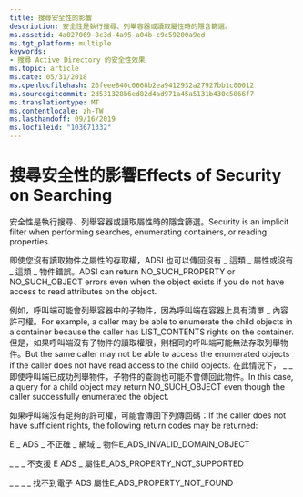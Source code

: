 ```yaml
---
title: 搜尋安全性的影響
description: 安全性是執行搜尋、列舉容器或讀取屬性時的隱含篩選。
ms.assetid: 4a027069-8c3d-4a95-a04b-c9c59200a9ed
ms.tgt_platform: multiple
keywords:
- 搜尋 Active Directory 的安全性效果
ms.topic: article
ms.date: 05/31/2018
ms.openlocfilehash: 26feee840c0668b2ea9412932a27927bb1c00012
ms.sourcegitcommit: 2d531328b6ed82d4ad971a45a5131b430c5866f7
ms.translationtype: MT
ms.contentlocale: zh-TW
ms.lasthandoff: 09/16/2019
ms.locfileid: "103671332"
---
```

# <a name="effects-of-security-on-searching"></a><span data-ttu-id="903f5-104">搜尋安全性的影響</span><span class="sxs-lookup"><span data-stu-id="903f5-104">Effects of Security on Searching</span></span>

<span data-ttu-id="903f5-105">安全性是執行搜尋、列舉容器或讀取屬性時的隱含篩選。</span><span class="sxs-lookup"><span data-stu-id="903f5-105">Security is an implicit filter when performing searches, enumerating containers, or reading properties.</span></span>

<span data-ttu-id="903f5-106">即使您沒有讀取物件之屬性的存取權，ADSI 也可以傳回沒有 \_ 這類 \_ 屬性或沒有 \_ 這類 \_ 物件錯誤。</span><span class="sxs-lookup"><span data-stu-id="903f5-106">ADSI can return NO\_SUCH\_PROPERTY or NO\_SUCH\_OBJECT errors even when the object exists if you do not have access to read attributes on the object.</span></span>

<span data-ttu-id="903f5-107">例如，呼叫端可能會列舉容器中的子物件，因為呼叫端在容器上具有清單 \_ 內容許可權。</span><span class="sxs-lookup"><span data-stu-id="903f5-107">For example, a caller may be able to enumerate the child objects in a container because the caller has LIST\_CONTENTS rights on the container.</span></span> <span data-ttu-id="903f5-108">但是，如果呼叫端沒有子物件的讀取權限，則相同的呼叫端可能無法存取列舉物件。</span><span class="sxs-lookup"><span data-stu-id="903f5-108">But the same caller may not be able to access the enumerated objects if the caller does not have read access to the child objects.</span></span> <span data-ttu-id="903f5-109">在此情況下， \_ \_ 即使呼叫端已成功列舉物件，子物件的查詢也可能不會傳回此物件。</span><span class="sxs-lookup"><span data-stu-id="903f5-109">In this case, a query for a child object may return NO\_SUCH\_OBJECT even though the caller successfully enumerated the object.</span></span>

<span data-ttu-id="903f5-110">如果呼叫端沒有足夠的許可權，可能會傳回下列傳回碼：</span><span class="sxs-lookup"><span data-stu-id="903f5-110">If the caller does not have sufficient rights, the following return codes may be returned:</span></span>

<span data-ttu-id="903f5-111">E \_ ADS \_ 不正確 \_ 網域 \_ 物件</span><span class="sxs-lookup"><span data-stu-id="903f5-111">E\_ADS\_INVALID\_DOMAIN\_OBJECT</span></span>

<span data-ttu-id="903f5-112">\_ \_ \_ 不支援 E ADS \_ 屬性</span><span class="sxs-lookup"><span data-stu-id="903f5-112">E\_ADS\_PROPERTY\_NOT\_SUPPORTED</span></span>

<span data-ttu-id="903f5-113">\_ \_ \_ \_ 找不到電子 ADS 屬性</span><span class="sxs-lookup"><span data-stu-id="903f5-113">E\_ADS\_PROPERTY\_NOT\_FOUND</span></span>

 

 




